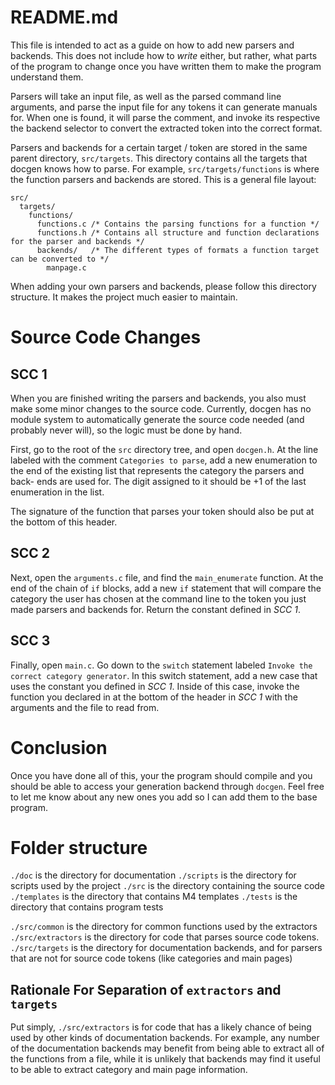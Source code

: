 # README.md

This file is intended to act as a guide on how to add new parsers and
backends. This does not include how to *write* either, but rather, what
parts of the program to change once you have written them to make the
program understand them.

Parsers will take an input file, as well as the parsed command line arguments,
and parse the input file for any tokens it can generate manuals for. When one
is found, it will parse the comment, and invoke its respective the backend
selector to convert the extracted token into the correct format.

Parsers and backends for a certain target / token are stored in the same parent
directory, `src/targets`. This directory contains all the targets that docgen
knows how to parse. For example, `src/targets/functions` is where the function
parsers and backends are stored. This is a general file layout:

```
src/
  targets/
    functions/
      functions.c /* Contains the parsing functions for a function */
      functions.h /* Contains all structure and function declarations for the parser and backends */
      backends/   /* The different types of formats a function target can be converted to */
        manpage.c   
```

When adding your own parsers and backends, please follow this directory
structure. It makes the project much easier to maintain.

# Source Code Changes

## SCC 1
When you are finished writing the parsers and backends, you also must make some
minor changes to the source code. Currently, docgen has no module system to
automatically generate the source code needed (and probably never will), so the
logic must be done by hand.

First, go to the root of the `src` directory tree, and open `docgen.h`. At the
line labeled with the comment `Categories to parse`, add a new enumeration to
the end of the existing list that represents the category the parsers and back-
ends are used for. The digit assigned to it should be +1 of the last enumeration
in the list.

The signature of the function that parses your token should also be put at the
bottom of this header.

## SCC 2
Next, open the `arguments.c` file, and find the `main_enumerate` function. At
the end of the chain of `if` blocks, add a new `if` statement that will compare
the category the user has chosen at the command line to the token you just made
parsers and backends for. Return the constant defined in *SCC 1*.

## SCC 3
Finally, open `main.c`. Go down to the `switch` statement labeled `Invoke the
correct category generator`. In this switch statement, add a new case that uses
the constant you defined in *SCC 1*. Inside of this case, invoke the function
you declared in at the bottom of the header in *SCC 1* with the arguments and
the file to read from.

# Conclusion
Once you have done all of this, your the program should compile and you should
be able to access your generation backend through `docgen`. Feel free to let me
know about any new ones you add so I can add them to the base program.

# Folder structure
`./doc` is the directory for documentation
`./scripts` is the directory for scripts used by the project
`./src` is the directory containing the source code
`./templates` is the directory that contains M4 templates
`./tests` is the directory that contains program tests

`./src/common` is the directory for common functions used by the extractors
`./src/extractors` is the directory for code that parses source code tokens.
`./src/targets` is the directory for documentation backends, and for parsers that are not for source code tokens (like categories and main pages)

## Rationale For Separation of `extractors` and `targets`
Put simply, `./src/extractors` is for code that has a likely chance of being
used by other kinds of documentation backends. For example, any number of the
documentation backends may benefit from being able to extract all of the
functions from a file, while it is unlikely that backends may find it useful to
be able to extract category and main page information.




